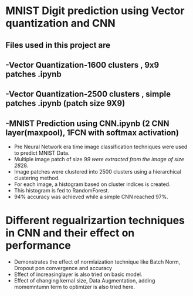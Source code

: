 # MNIST Digit prediction using Vector quantization and CNN
## Files used in this project are
## -Vector Quantization-1600 clusters , 9x9 patches .ipynb
## -Vector Quantization-2500 clusters , simple patches .ipynb  (patch size 9X9)
## -MNIST Prediction using CNN.ipynb (2 CNN layer(maxpool), 1FCN with softmax activation)

- Pre Neural Network era time image classification techniques were used to predict MNIST Data.
- Multiple image patch of size 9*9 were extracted from the image of size 28*28.
- Image patches were clustered into 2500 clusters using a hierarchical clustering method.
- For each image, a histogram based on cluster indices is created.
- This histogram is fed to RandomForest.
- 94% accuracy was achieved while a simple CNN reached 97%.

# Different regualrizartion techniques in CNN and their effect on performance
- Demonstrates the effect of normlaization technique like Batch Norm, Dropout pon convergence and accuracy
- Effect of increasinglayer is also tried on basic model.
- Effect of changing kernal size, Data Augmentation, adding momemntumn term to optimizer is also tried here.
